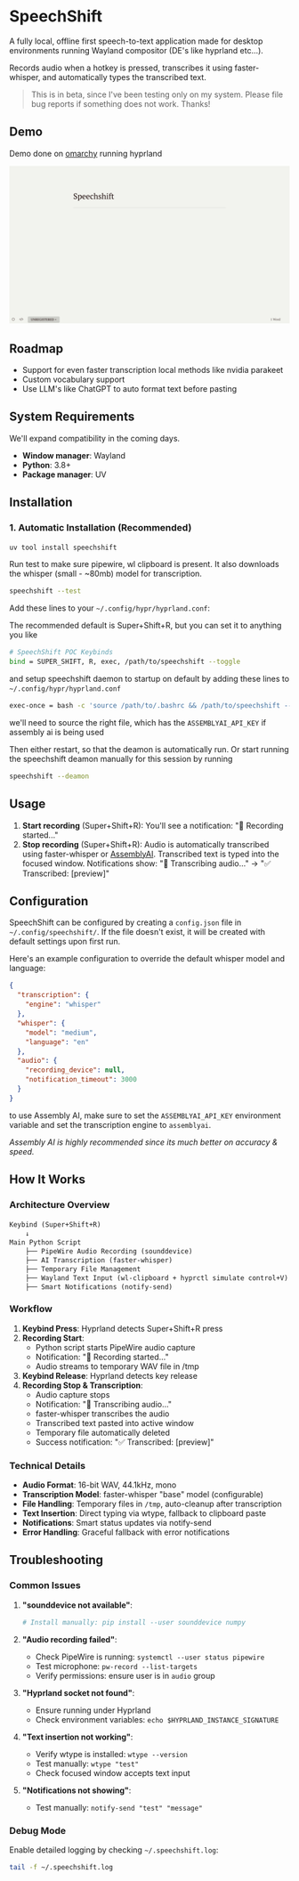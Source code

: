 # SpeechShift

A fully local, offline first speech-to-text application made for desktop environments running Wayland compositor (DE's like hyprland etc...). 

Records audio when a hotkey is pressed, transcribes it using faster-whisper, and automatically types the transcribed text.

> This is in beta, since I've been testing only on my system. Please file bug reports if something does not work. Thanks!

## Demo

Demo done on [omarchy](https://omarchy.org/) running hyprland

![Demo](demo.gif)

## Roadmap
- Support for even faster transcription local methods like nvidia parakeet
- Custom vocabulary support
- Use LLM's like ChatGPT to auto format text before pasting

## System Requirements

We'll expand compatibility in the coming days.

- **Window manager**: Wayland
- **Python**: 3.8+
- **Package manager**: UV

## Installation

### 1. Automatic Installation (Recommended)

```bash
uv tool install speechshift
```

Run test to make sure pipewire, wl clipboard is present. It also downloads the whisper (small - ~80mb) model for transcription. 

```bash
speechshift --test
```

Add these lines to your `~/.config/hypr/hyprland.conf`:

The recommended default is Super+Shift+R, but you can set it to anything you like

```bash
# SpeechShift POC Keybinds
bind = SUPER_SHIFT, R, exec, /path/to/speechshift --toggle
```

and setup speechshift daemon to startup on default by adding these lines to `~/.config/hypr/hyprland.conf`

```bash
exec-once = bash -c 'source /path/to/.bashrc && /path/to/speechshift --daemon'
```

we'll need to source the right file, which has the `ASSEMBLYAI_API_KEY` if assembly ai is being used

Then either restart, so that the deamon is automatically run. Or start running the speechshift deamon manually for this session by running

```bash
speechshift --deamon
```

## Usage

1. **Start recording** (Super+Shift+R): You'll see a notification: "🎤 Recording started..."
2. **Stop recording** (Super+Shift+R): Audio is automatically transcribed using faster-whisper or [AssemblyAI](https://www.assemblyai.com/). Transcribed text is typed into the focused window. Notifications show: "🔄 Transcribing audio..." → "✅ Transcribed: [preview]"


## Configuration

SpeechShift can be configured by creating a `config.json` file in `~/.config/speechshift/`. If the file doesn't exist, it will be created with default settings upon first run.

Here's an example configuration to override the default whisper model and language:

```json
{
  "transcription": {
    "engine": "whisper"
  },
  "whisper": {
    "model": "medium",
    "language": "en"
  },
  "audio": {
    "recording_device": null,
    "notification_timeout": 3000
  }
}
```

to use Assembly AI, make sure to set the `ASSEMBLYAI_API_KEY` environment variable and set the transcription engine to `assemblyai`.

_Assembly AI is highly recommended since its much better on accuracy & speed._

## How It Works

### Architecture Overview

```
Keybind (Super+Shift+R)
    ↓
Main Python Script
    ├── PipeWire Audio Recording (sounddevice)
    ├── AI Transcription (faster-whisper)
    ├── Temporary File Management
    ├── Wayland Text Input (wl-clipboard + hyprctl simulate control+V)
    ├── Smart Notifications (notify-send)
```

### Workflow

1. **Keybind Press**: Hyprland detects Super+Shift+R press
2. **Recording Start**:
   - Python script starts PipeWire audio capture
   - Notification: "🎤 Recording started..."
   - Audio streams to temporary WAV file in /tmp
3. **Keybind Release**: Hyprland detects key release
4. **Recording Stop & Transcription**:
   - Audio capture stops
   - Notification: "🔄 Transcribing audio..."
   - faster-whisper transcribes the audio
   - Transcribed text pasted into active window
   - Temporary file automatically deleted
   - Success notification: "✅ Transcribed: [preview]"

### Technical Details

- **Audio Format**: 16-bit WAV, 44.1kHz, mono
- **Transcription Model**: faster-whisper "base" model (configurable)
- **File Handling**: Temporary files in `/tmp`, auto-cleanup after transcription
- **Text Insertion**: Direct typing via wtype, fallback to clipboard paste
- **Notifications**: Smart status updates via notify-send
- **Error Handling**: Graceful fallback with error notifications

## Troubleshooting

### Common Issues

1. **"sounddevice not available"**:

   ```bash
   # Install manually: pip install --user sounddevice numpy
   ```

2. **"Audio recording failed"**:

   - Check PipeWire is running: `systemctl --user status pipewire`
   - Test microphone: `pw-record --list-targets`
   - Verify permissions: ensure user is in `audio` group

3. **"Hyprland socket not found"**:

   - Ensure running under Hyprland
   - Check environment variables: `echo $HYPRLAND_INSTANCE_SIGNATURE`

4. **"Text insertion not working"**:

   - Verify wtype is installed: `wtype --version`
   - Test manually: `wtype "test"`
   - Check focused window accepts text input

5. **"Notifications not showing"**:
   - Test manually: `notify-send "test" "message"`

### Debug Mode

Enable detailed logging by checking `~/.speechshift.log`:

```bash
tail -f ~/.speechshift.log
```

